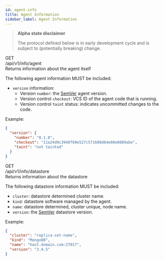 ```yaml
---
id: agent-info
title: Agent Information
sidebar_label: Agent Information
---
```


<blockquote class="warning">

**Alpha state disclaimer**

The protocol defined below is in early development cycle
and is subject to (potentially breaking) change.

</blockquote>


<div class="rest">
  <div class="method get">GET</div>
  <div class="url get">/api/v1/info/agent</div>
  <div class="desc get rtl">Returns information about the agent itself</div>
</div>

The following agent information MUST be included:

  * `version` information:
    * Version `number`: the [SemVer](https://semver.org/) agent version.
    * Version control `checkout`: VCS ID of the agent code that is running.
    * Version control `taint` status: indicates uncommitted changes to the code.

Example:
```json
{
  "version": {
    "number": "0.1.0",
    "checkout": "11a24d9c3940f60e527c571680d64e80e0889abe",
    "taint": "not tainted"
  }
}
```


<div class="rest">
  <div class="method get">GET</div>
  <div class="url get">/api/v1/info/datastore</div>
  <div class="desc get rtl">Returns information about the datastore</div>
</div>

The following datastore information MUST be included:

  * `cluster`: datastore determined cluster name.
  * `kind`: datastore software managed by the agent.
  * `name`: datastore determined, cluster unique, node name.
  * `version`: the [SemVer](https://semver.org/) datastore version.

Example:
```json
{
  "cluster": "replica-set-name",
  "kind": "MongoDB",
  "name": "host.domain.com:27017",
  "version": "3.4.5"
}
```
